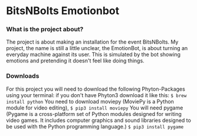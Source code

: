 # BitsNBolts Emotionbot 

### What is the project about? 
The project is about making an installation for the event BitsNBolts. 
My project, the name is still a little unclear, the EmotionBot, is about turning an everyday machine against its user. 
This is simulated by the bot showing emotions and pretending it doesn't feel like doing things. 

### Downloads 
For this project you will need to download the following Phyton-Packages using your terminal: 
if you don't have Phyton3 download it like this:
```$ brew install python```
You need to download moviepy (MoviePy is a Python module for video editing),
```$ pip3 install moviepy```
You will need pygame (Pygame is a cross-platform set of Python modules designed for writing video games. 
It includes computer graphics and sound libraries designed to be used with the Python programming language.)
```$ pip3 install pygame```
